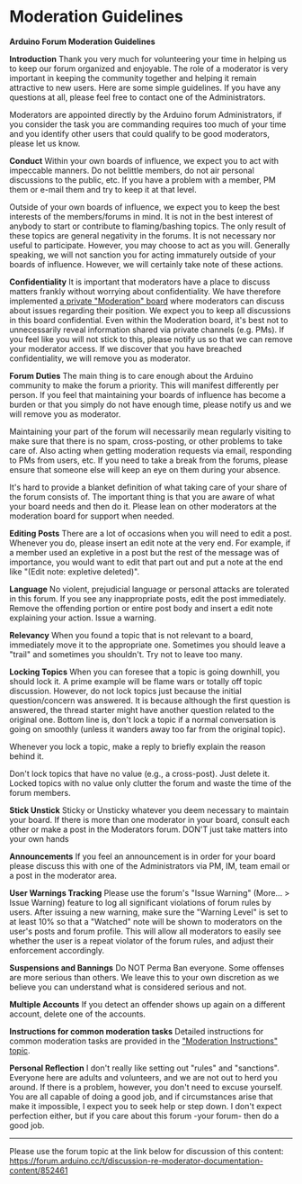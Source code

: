 # Moderation Guidelines

**Arduino Forum Moderation Guidelines**

**Introduction**
Thank you very much for volunteering your time in helping us to keep our forum organized and enjoyable. The role of a moderator is very important in keeping the community together and helping it remain attractive to new users. Here are some simple guidelines. If you have any questions at all, please feel free to contact one of the Administrators.

Moderators are appointed directly by the Arduino forum Administrators, if you consider the task you are commanding requires too much of your time and you identify other users that could qualify to be good moderators, please let us know.

**Conduct**
Within your own boards of influence, we expect you to act with impeccable manners. Do not belittle members, do not air personal discussions to the public, etc. If you have a problem with a member, PM them or e-mail them and try to keep it at that level.

Outside of your own boards of influence, we expect you to keep the best interests of the members/forums in mind. It is not in the best interest of anybody to start or contribute to flaming/bashing topics. The only result of these topics are general negativity in the forums. It is not necessary nor useful to participate. However, you may choose to act as you will. Generally speaking, we will not sanction you for acting immaturely outside of your boards of influence. However, we will certainly take note of these actions.

**Confidentiality**
It is important that moderators have a place to discuss matters frankly without worrying about confidentiality. We have therefore implemented [a private "Moderation" board](https://forum.arduino.cc/c/staff/moderation/60) where moderators can discuss about issues regarding their position. We expect you to keep all discussions in this board confidential. Even within the Moderation board, it's best not to unnecessarily reveal information shared via private channels (e.g. PMs). If you feel like you will not stick to this, please notify us so that we can remove your moderator access. If we discover that you have breached confidentiality, we will remove you as moderator.

**Forum Duties**
The main thing is to care enough about the Arduino community to make the forum a priority. This will manifest differently per person. If you feel that maintaining your boards of influence has become a burden or that you simply do not have enough time, please notify us and we will remove you as moderator.

Maintaining your part of the forum will necessarily mean regularly visiting to make sure that there is no spam, cross-posting, or other problems to take care of. Also acting when getting moderation requests via email, responding to PMs from users, etc. If you need to take a break from the forums, please ensure that someone else will keep an eye on them during your absence.

It's hard to provide a blanket definition of what taking care of your share of the forum consists of. The important thing is that you are aware of what your board needs and then do it. Please lean on other moderators at the moderation board for support when needed.

**Editing Posts**
There are a lot of occasions when you will need to edit a post. Whenever you do, please insert an edit note at the very end. For example, if a member used an expletive in a post but the rest of the message was of importance, you would want to edit that part out and put a note at the end like "(Edit note: expletive deleted)".

**Language**
No violent, prejudicial language or personal attacks are tolerated in this forum. If you see any inappropriate posts, edit the post immediately. Remove the offending portion or entire post body and insert a edit note explaining your action. Issue a warning.

**Relevancy**
When you found a topic that is not relevant to a board, immediately move it to the appropriate one. Sometimes you should leave a "trail" and sometimes you shouldn't. Try not to leave too many.

**Locking Topics**
When you can foresee that a topic is going downhill, you should lock it. A prime example will be flame wars or totally off topic discussion. However, do not lock topics just because the initial question/concern was answered. It is because although the first question is answered, the thread starter might have another question related to the original one. Bottom line is, don't lock a topic if a normal conversation is going on smoothly (unless it wanders away too far from the original topic).

Whenever you lock a topic, make a reply to briefly explain the reason behind it.

Don't lock topics that have no value (e.g., a cross-post). Just delete it. Locked topics with no value only clutter the forum and waste the time of the forum members.

**Stick Unstick**
Sticky or Unsticky whatever you deem necessary to maintain your board. If there is more than one moderator in your board, consult each other or make a post in the Moderators forum. DON'T just take matters into your own hands

**Announcements**
If you feel an announcement is in order for your board please discuss this with one of the Administrators via PM, IM, team email or a post in the moderator area.

**User Warnings Tracking**
Please use the forum's "Issue Warning" (More... > Issue Warning) feature to log all significant violations of forum rules by users. After issuing a new warning, make sure the "Warning Level" is set to at least 10% so that a "Watched" note will be shown to moderators on the user's posts and forum profile. This will allow all moderators to easily see whether the user is a repeat violator of the forum rules, and adjust their enforcement accordingly.

**Suspensions and Bannings**
Do NOT Perma Ban everyone. Some offenses are more serious than others. We leave this to your own discretion as we believe you can understand what is considered serious and not.

**Multiple Accounts**
If you detect an offender shows up again on a different account, delete one of the accounts.

**Instructions for common moderation tasks**
Detailed instructions for common moderation tasks are provided in the ["Moderation Instructions" topic](https://forum.arduino.cc/t/moderator-instructions/630548).

**Personal Reflection**
I don't really like setting out "rules" and "sanctions". Everyone here are adults and volunteers, and we are not out to herd you around. If there is a problem, however, you don't need to excuse yourself. You are all capable of doing a good job, and if circumstances arise that make it impossible, I expect you to seek help or step down. I don't expect perfection either, but if you care about this forum -your forum- then do a good job.

---

Please use the forum topic at the link below for discussion of this content:
<https://forum.arduino.cc/t/discussion-re-moderator-documentation-content/852461>
